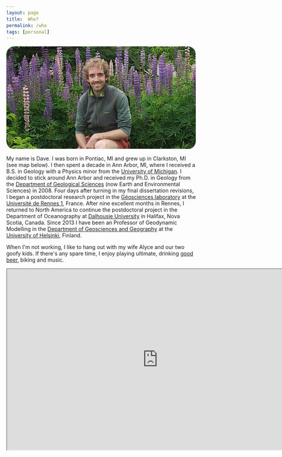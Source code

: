 ```yaml
---
layout: page
title:  Who?
permalink: /who
tags: [personal]
---
```

![Dave Whipp](img/dwhipp-lupines.png)

My name is Dave. I was born in Pontiac, MI and grew up in Clarkston, MI (see map below). I then spent a decade in Ann Arbor, MI, where I  received a B.S. in Geology with a Physics minor from the [University of Michigan](http://www.umich.edu/). I decided to stick around Ann Arbor and received my Ph.D. in Geology from the [Department of Geological Sciences](http://www.lsa.umich.edu/earth/) (now Earth and Environmental Sciences) in 2008. Four days after turning in my final dissertation revisions, I began a postdoctoral research project in the [Géosciences laboratory](http://www.geosciences.univ-rennes1.fr/) at the [Université de Rennes 1](https://www.univ-rennes1.fr/), France. After nine excellent months in Rennes, I returned to North America to continue the postdoctoral project in the Department of Oceanography at [Dalhousie University](http://www.dal.ca/) in Halifax, Nova Scotia, Canada. Since 2013 I have been an Professor of Geodynamic Modelling in the [Department of Geosciences and Geography](http://www.helsinki.fi/geo/english/index.html) at the [University of Helsinki](http://www.helsinki.fi/university/), Finland.


When I'm not working, I like to hang out with my wife Alyce and our two goofy kids. If there's any spare time, I enjoy playing ultimate, drinking [good beer](http://dieuduciel.com/en/), biking and music.

<iframe src="https://www.google.com/maps/d/embed?mid=1pL4LQlArLyRtpnEG-mNS-nqjLEU&hl=en" width="800" height="480"></iframe>
